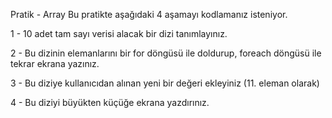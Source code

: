 Pratik - Array
Bu pratikte aşağıdaki 4 aşamayı kodlamanız isteniyor.

1 - 10 adet tam sayı verisi alacak bir dizi tanımlayınız.

2 - Bu dizinin elemanlarını bir for döngüsü ile doldurup, foreach döngüsü ile tekrar ekrana yazınız.

3 - Bu diziye kullanıcıdan alınan yeni bir değeri ekleyiniz (11. eleman olarak)

4 - Bu diziyi büyükten küçüğe ekrana yazdırınız.
